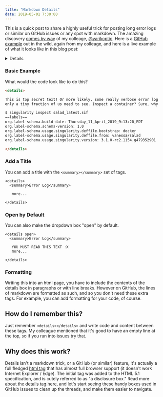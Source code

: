 ```yaml
---
title: "Markdown Details"
date: 2019-05-01 7:30:00
---
```


This is a quick post to share a highly useful trick for posting long
error logs or similar on GitHub issues or any spot with markdown. The amazing
discovery [comes by way](https://github.com/RunestoneInteractive/RunestoneServer/pull/1229#issuecomment-488315755) 
of my colleage, [@yarikoptic](https://github.com/yarikoptic). Here is a 
[GitHub example](https://github.com/RunestoneInteractive/RunestoneServer/issues/1204#issue-407541603) out in the wild, again from my colleage,
and here is a live example of what it looks like in this blog post:

<details>

This is top secret text! Or more likely, some really verbose error log that<br>
only a tiny fraction of us need to see. Inspect a container? Sure, why not!<br>

<pre><code>
$ singularity inspect salad_latest.sif
==labels==
org.label-schema.build-date: Thursday_11_April_2019_9:13:20_EDT
org.label-schema.schema-version: 1.0
org.label-schema.usage.singularity.deffile.bootstrap: docker
org.label-schema.usage.singularity.deffile.from: vanessa/salad
org.label-schema.usage.singularity.version: 3.1.0-rc2.1154.g479352901
</code></pre>
</details>

### Basic Example
What would the code look like to do this?

```html
<details>

This is top secret text! Or more likely, some really verbose error log that
only a tiny fraction of us need to see. Inspect a container? Sure, why not!

$ singularity inspect salad_latest.sif
==labels==
org.label-schema.build-date: Thursday_11_April_2019_9:13:20_EDT
org.label-schema.schema-version: 1.0
org.label-schema.usage.singularity.deffile.bootstrap: docker
org.label-schema.usage.singularity.deffile.from: vanessa/salad
org.label-schema.usage.singularity.version: 3.1.0-rc2.1154.g479352901

</details>
```

### Add a Title


You can add a title with the `<summary></summary>` set of tags.

```
<details>
  <summary>Error Log</summary>

   more...

</details>
```

### Open by Default

You can also make the dropdown box "open" by default.

```
<details open>
  <summary>Error Log</summary>

   YOU MUST READ THIS TEXT :X
   more...

</details>
```

### Formatting

Writing this into an html page, you have to include the contents of the details
box in paragraphs or with line breaks. However on GitHub, the lines of markdown
are formatted as such, and so you don't need these extra tags.
For example, you can add formatting for your code, of course.


## How do I remember this?

Just remember `<details></details>` and write code and content between these tags.
My colleague mentioned that it's good to have an empty line at the top, so if you run
into issues try that.

## Why does this work?

Details isn't a markdown trick, or a GitHub (or similar) feature, it's
actually a full fledged [html tag](https://www.w3schools.com/tags/tag_details.asp)
that has almost full browser support (it doesn't work Internet Explorer / Edge).
The initial tag was added to the HTML 5.1 specification, and is cutely
referred to as "a disclosure box." Read more [about the details tag here](https://developer.mozilla.org/en-US/docs/Web/HTML/Element/details),
and let's start seeing these handy boxes used in GitHub issues to clean up the threads,
and make them easier to navigate.
